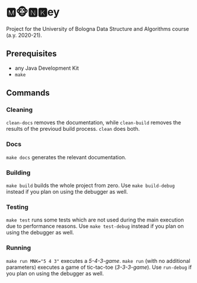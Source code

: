 # 🅼🐵🅽🅺ey

Project for the University of Bologna Data Structure and Algorithms course
(a.y. 2020-21).

## Prerequisites

- any Java Development Kit
- `make`

## Commands

### Cleaning

`clean-docs` removes the documentation, while `clean-build` removes the results
of the previoud build process. `clean` does both.

### Docs

`make docs` generates the relevant documentation.

### Building

`make build` builds the whole project from zero. Use `make build-debug` instead
if you plan on using the debugger as well.

### Testing

`make test` runs some tests which are not used during the main execution due to
performance reasons. Use `make test-debug` instead if you plan on using the
debugger as well.

### Running

`make run MNK="5 4 3"` executes a _5-4-3-game_. `make run` (with no additional
parameters) executes a game of tic-tac-toe (_3-3-3-game_). Use `run-debug` if
you plan on using the debugger as well.
